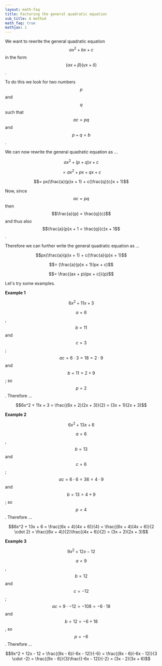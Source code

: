 ```yaml
---
layout: math-faq
title: Factoring the general quadratic equation
sub_title: A method
math_faq: true
mathjax: 1
---
```


We want to rewrite the general quadratic equation $$ax^2 + bx + c$$ in the form
$$(\alpha x + \beta)(\gamma x + \delta)$$.

To do this we look for two numbers $$p$$ and $$q$$ such that $$ac = pq$$ and $$p + q = b$$.

We can now rewrite the general quadratic equation as ...

$$ax^2 + (p + q)x + c$$

$$= ax^2 + px + qx + c$$

$$= px(\frac{a}{p}x + 1) + c(\frac{q}{c}x + 1)$$

Now, since $$ac = pq$$ then $$\frac{a}{p} = \frac{q}{c}$$ and thus also $$\frac{a}{p}x + 1 = \frac{q}{c}x + 1$$.

Therefore we can further write the general quadratic equation as ...

$$px(\frac{a}{p}x + 1) + c(\frac{a}{p}x + 1)$$

$$= (\frac{a}{p}x + 1)(px + c)$$

$$= \frac{(ax + p)(px + c)}{p}$$

Let's try some examples.

**Example 1**

$$6x^2 + 11x + 3$$

$$a = 6$$, $$b = 11$$ and $$c = 3$$; $$ac = 6 \cdot 3 = 18 = 2 \cdot 9$$ and $$b = 11 = 2 + 9$$; so $$p = 2$$.
Therefore ...

$$6x^2 + 11x + 3 = \frac{(6x + 2)(2x + 3)}{2} = (3x + 1)(2x + 3)$$

**Example 2**

$$6x^2 + 13x + 6$$

$$a = 6$$, $$b = 13$$ and $$c = 6$$; $$ac = 6 \cdot 6 = 36 = 4 \cdot 9$$ and $$b = 13 = 4 + 9$$; so $$p = 4$$.
Therefore ...

$$6x^2 + 13x + 6 = \frac{(6x + 4)(4x + 6)}{4} = \frac{(6x + 4)(4x + 6)}{2 \cdot 2} =
\frac{(6x + 4)}{2}\frac{(4x + 6)}{2} = (3x + 2)(2x + 3)$$

**Example 3**

$$9x^2 + 12x - 12$$

$$a = 9$$, $$b = 12$$ and $$c = -12$$; $$ac = 9 \cdot -12 = -108 = -6 \cdot 18$$ and $$b = 12 = -6 + 18$$, so
$$p = -6$$.  Therefore ...

$$9x^2 + 12x - 12 = \frac{(9x - 6)(-6x - 12)}{-6} = \frac{(9x - 6)(-6x - 12)}{3 \cdot -2} =
\frac{(9x - 6)}{3}\frac{(-6x - 12)}{-2} = (3x - 2)(3x + 6)$$


